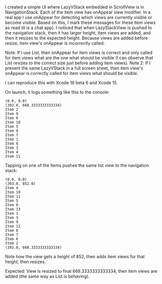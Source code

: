 I created a simple UI where LazyVStack embedded in ScrollView is in NavigationStack. Each of the item view has onAppear view modifier. In a real app I use onAppear for detecting which views are currently visible or become visible. Based on this, I mark these messages for these item views as read (it is a chat app). I noticed that when LazyStackView is pushed to the navigation stack, then it has larger height, item views are added, and then it resizes to the expected height. Because views are added before resize, item view's onAppear is incorrectly called.

Note: If I use List, then onAppear for item views is correct and only called for item views what are the one what should be visible (I can observe that List resizes to the correct size just before adding item views).
Note 2: If I present the same LazyVStack in a full screen sheet, then item view's onAppear is correctly called for item views what should be visible.

I can reproduce this with Xcode 16 beta 6 and Xcode 15.

On launch, it logs something like this to the console:
```
(0.0, 0.0)
(393.0, 668.3333333333334)
Item 2
Item 9
Item 6
Item 10
Item 5
Item 0
Item 7
Item 1
Item 8
Item 3
Item 4
Item 11
```
Tapping on one of the items pushes the same list view to the navigation stack:
```
(0.0, 0.0)
(393.0, 852.0)
Item 4
Item 10
Item 11
Item 5
Item 0
Item 13
Item 1
Item 3
Item 9
Item 12
Item 8
Item 7
Item 6
Item 2
(393.0, 668.3333333333334)
```

Note how the view gets a height of 852, then adds item views for that height, then resizes.

Expected: 
View is resized to final 668.3333333333334, then item views are added (the same way as List is behaving).
